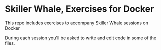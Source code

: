 # Skiller Whale, Exercises for Docker

This repo includes exercises to accompany Skiller Whale sessions on Docker

During each session you'll be asked to write and edit code in some of the files.
